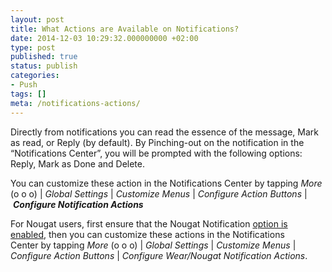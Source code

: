 ```yaml
---
layout: post
title: What Actions are Available on Notifications?
date: 2014-12-03 10:29:32.000000000 +02:00
type: post
published: true
status: publish
categories:
- Push
tags: []
meta: /notifications-actions/
---
```


Directly from notifications you can read the essence of the message, Mark as read, or Reply (by default). By Pinching-out on the notification in the “Notifications Center”, you will be prompted with the following options: Reply, Mark as Done and Delete.

You can customize these action in the Notifications Center by tapping *More* (o o o) \| *Global Settings* \| *Customize Menus* \| *Configure Action Buttons* \| ***Configure Notification Actions***

For Nougat users, first ensure that the Nougat Notification [option is enabled](/android-wear-bluemail/), then you can customize these actions in the Notifications Center by tapping *More* (o o o) \| *Global Settings* \| *Customize Menus* \| *Configure Action Buttons* \| *Configure Wear/Nougat Notification Actions*.